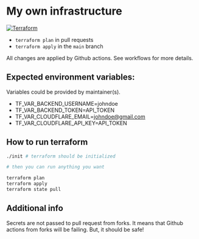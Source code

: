 # My own infrastructure

[![Terraform](https://github.com/kozaktomas/infra/actions/workflows/terraform.yml/badge.svg)](https://github.com/kozaktomas/infra/actions/workflows/terraform.yml)

- `terraform plan` in pull requests
- `terraform apply` in the `main` branch

All changes are applied by Github actions. See workflows for more details.

## Expected environment variables:

Variables could be provided by maintainer(s).

- TF_VAR_BACKEND_USERNAME=johndoe
- TF_VAR_BACKEND_TOKEN=API_TOKEN
- TF_VAR_CLOUDFLARE_EMAIL=johndoe@gmail.com
- TF_VAR_CLOUDFLARE_API_KEY=API_TOKEN

## How to run terraform

```bash
./init # terraform should be initialized

# then you can run anything you want

terraform plan
terraform apply
terraform state pull
```

## Additional info

Secrets are not passed to pull request from forks. It means that Github actions from forks will be failing. But, it
should be safe!